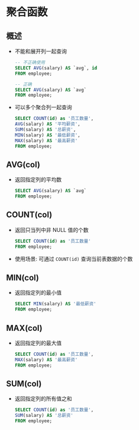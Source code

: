 # 聚合函数

## 概述

+ 不能和展开列一起查询

  ```sql
  -- 不正确使用
  SELECT AVG(salary) AS `avg`, id
  FROM employee;

  -- 正确
  SELECT AVG(salary) AS `avg`
  FROM employee;
  ```

+ 可以多个聚合列一起查询

  ```sql
  SELECT COUNT(id) as '员工数量',
  AVG(salary) AS '平均薪资',
  SUM(salary) AS '总薪资',
  MIN(salary) AS '最低薪资',
  MAX(salary) AS '最高薪资'
  FROM employee;
  ```

## AVG(col)

+ 返回指定列的平均数

  ```sql
  SELECT AVG(salary) AS `avg`
  FROM employee;
  ```

## COUNT(col)

+ 返回只当列中非 NULL 值的个数

  ```sql
  SELECT COUNT(id) as '员工数量'
  FROM employee;
  ```

+ 使用场景: 可通过 `COUNT(id)` 查询当前表数据的个数

## MIN(col)

+ 返回指定列的最小值

  ```sql
  SELECT MIN(salary) AS '最低薪资'
  FROM employee;
  ```

## MAX(col)

+ 返回指定列的最大值

  ```sql
  SELECT COUNT(id) as '员工数量',
  MAX(salary) AS '最高薪资'
  FROM employee;
  ```

## SUM(col)

+ 返回指定列的所有值之和

  ```sql
  SELECT COUNT(id) as '员工数量',
  SUM(salary) AS '总薪资'
  FROM employee;
  ```
